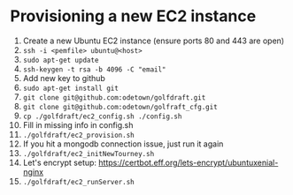 # Provisioning a new EC2 instance

1. Create a new Ubuntu EC2 instance (ensure ports 80 and 443 are open)
1. `ssh -i <pemfile> ubuntu@<host>`
1. `sudo apt-get update`
1. `ssh-keygen -t rsa -b 4096 -C "email"`
1. Add new key to github
1. `sudo apt-get install git`
1. `git clone git@github.com:odetown/golfdraft.git`
1. `git clone git@github.com:odetown/golfraft_cfg.git`
1. `cp ./golfdraft/ec2_config.sh ./config.sh`
1. Fill in missing info in config.sh
1. `./golfdraft/ec2_provision.sh`
1. If you hit a mongodb connection issue, just run it again
1. `./golfdraft/ec2_initNewTourney.sh`
1. Let's encrypt setup: https://certbot.eff.org/lets-encrypt/ubuntuxenial-nginx
1. `./golfdraft/ec2_runServer.sh`
